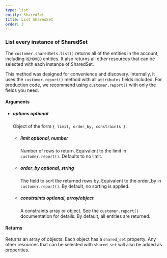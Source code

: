 ```yaml
---
type: list
entity: SharedSet 
title: List SharedSet 
order: 3
---
```


### List every instance of SharedSet 


The `customer.sharedSets.list()` returns all of the entities in the account, including `REMOVED` entities. It also returns all other resources that can be selected with each instance of SharedSet.

This method was designed for convenience and discovery. Internally, it uses the `customer.report()` method with all `attributes` fields included. For production code, we recommend using `customer.report()` with only the fields you need.


#### Arguments

-   ##### options _optional_
    Object of the form `{ limit, order_by, constraints }`:
    -   ##### limit _optional, number_
        Number of rows to return. Equivalent to the limit in `customer.report()`. Defaults to no limit.
    -   ##### order_by _optional, string_
        The field to sort the returned rows by. Equivalent to the order_by in `customer.report()`. By default, no sorting is applied.
    -   ##### constraints _optional, array/object_
        A constraints array or object. See the `customer.report()` documentation for details. By default, all entities are returned.


#### Returns

Returns an array of objects.
Each object has a `shared_set` property. Any other resources that can be selected with `shared_set` will also be added as properities.
